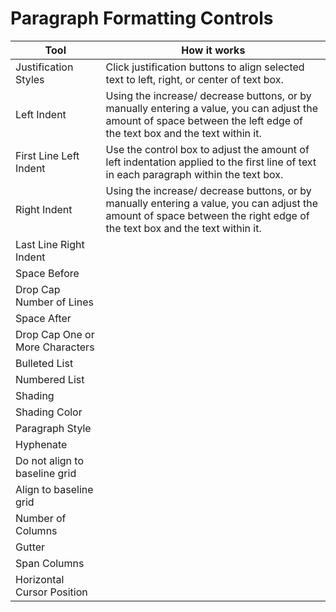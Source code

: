 # Paragraph Formatting Controls

| Tool | How it works |
| --- | --- |
| Justification Styles | Click justification buttons to align selected text to left, right, or center of text box. |
| Left Indent | Using the increase/ decrease buttons, or by manually entering a value, you can adjust the amount of space between the left edge of the text box and the text within it. |
| First Line Left Indent | Use the control box to adjust the amount of left indentation applied to the first line of text in each paragraph within the text box. |
| Right Indent | Using the increase/ decrease buttons, or by manually entering a value, you can adjust the amount of space between the right edge of the text box and the text within it. |
| Last Line Right Indent |  |
| Space Before |  |
| Drop Cap Number of Lines |  |
| Space After |  |
| Drop Cap One or More Characters |  |
| Bulleted List |  |
| Numbered List |  |
| Shading |  |
| Shading Color |  |
| Paragraph Style |  |
| Hyphenate |  |
| Do not align to baseline grid |  |
| Align to baseline grid |  |
| Number of Columns |  |
| Gutter |  |
| Span Columns |  |
| Horizontal Cursor Position |  |



